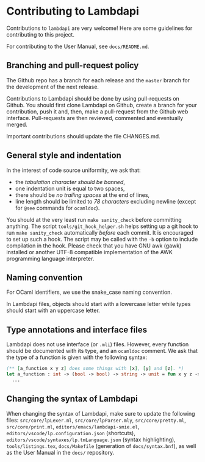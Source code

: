 Contributing to Lambdapi
========================

Contributions to `lambdapi` are very welcome!
Here are some guidelines for contributing to this project.

For contributing to the User Manual, see `docs/README.md`.

Branching and pull-request policy
---------------------------------

The Github repo has a branch for each release and the `master` branch
for the development of the next release.

Contributions to Lambdapi should be done by using pull-requests on
Github. You should first clone Lambdapi on Github, create a branch for
your contribution, push it and, then, make a pull-request from the
Github web interface. Pull-requests are then reviewed, commented and
eventually merged.

Important contributions should update the file CHANGES.md.

General style and indentation
-----------------------------

In the interest of code source uniformity, we ask that:
 - the *tabulation character should be banned*,
 - one indentation unit is equal to two spaces,
 - there should be *no trailing spaces* at the end of lines,
 - line length should be limited to *78 characters* excluding newline
   (except for `@see` commands for `ocamldoc`).

You should at the very least run `make sanity_check` before committing
anything. The script `tools/git_hook_helper.sh` helps setting up a
git hook to run `make sanity_check` automatically *before* each
commit. It is encouraged to set up such a hook. The script may be
called with the `-b` option to include compilation in the hook.
Please check that you have GNU awk (gawk) installed or another UTF-8
compatible implementation of the AWK programming language interpreter.

Naming convention
-----------------

For OCaml identifiers, we use the snake_case naming convention.

In Lambdapi files, objects should start with a lowercase letter while
types should start with an uppercase letter.

Type annotations and interface files
------------------------------------

Lambdapi does not use interface (or `.mli`) files. However, every function
should be documented with its type, and an `ocamldoc` comment. We ask that
the type of a function is given with the following syntax:
```ocaml
(** [a_function x y z] does some things with [x], [y] and [z]. *)
let a_function : int -> (bool -> bool) -> string -> unit = fun x y z ->
  ...
```

Changing the syntax of Lambdapi
-------------------------------

When changing the syntax of Lambdapi, make sure to update the
following files: `src/core/lpLexer.ml`, `src/core/lpParser.mly`,
`src/core/pretty.ml`, `src/core/print.ml`,
`editors/emacs/lambdapi-smie.el`,
`editors/vscode/lp.configuration.json` (shortcuts),
`editors/vscode/syntaxes/lp.tmLanguage.json` (syntax highlighting),
`tools/listings.tex`, `docs/Makefile` (generation of
`docs/syntax.bnf`), as well as the User Manual in the `docs/`
repository.
